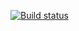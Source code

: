 [![Build status](https://ci.appveyor.com/api/projects/status/7r4f1ac6uwua2s9j?svg=true)](https://ci.appveyor.com/project/zhuravlini/hwa02-9r6jg)
